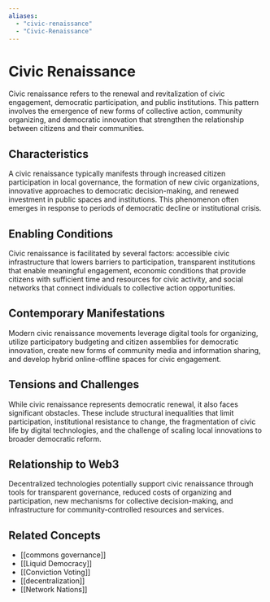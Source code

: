 ```yaml
---
aliases:
  - "civic-renaissance"
  - "Civic-Renaissance"
---
```


# Civic Renaissance

Civic renaissance refers to the renewal and revitalization of civic engagement, democratic participation, and public institutions. This pattern involves the emergence of new forms of collective action, community organizing, and democratic innovation that strengthen the relationship between citizens and their communities.

## Characteristics

A civic renaissance typically manifests through increased citizen participation in local governance, the formation of new civic organizations, innovative approaches to democratic decision-making, and renewed investment in public spaces and institutions. This phenomenon often emerges in response to periods of democratic decline or institutional crisis.

## Enabling Conditions

Civic renaissance is facilitated by several factors: accessible civic infrastructure that lowers barriers to participation, transparent institutions that enable meaningful engagement, economic conditions that provide citizens with sufficient time and resources for civic activity, and social networks that connect individuals to collective action opportunities.

## Contemporary Manifestations

Modern civic renaissance movements leverage digital tools for organizing, utilize participatory budgeting and citizen assemblies for democratic innovation, create new forms of community media and information sharing, and develop hybrid online-offline spaces for civic engagement.

## Tensions and Challenges

While civic renaissance represents democratic renewal, it also faces significant obstacles. These include structural inequalities that limit participation, institutional resistance to change, the fragmentation of civic life by digital technologies, and the challenge of scaling local innovations to broader democratic reform.

## Relationship to Web3

Decentralized technologies potentially support civic renaissance through tools for transparent governance, reduced costs of organizing and participation, new mechanisms for collective decision-making, and infrastructure for community-controlled resources and services.

## Related Concepts

- [[commons governance]]
- [[Liquid Democracy]]
- [[Conviction Voting]]
- [[decentralization]]
- [[Network Nations]]
